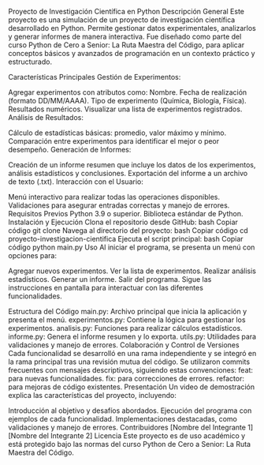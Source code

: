 Proyecto de Investigación Científica en Python
Descripción General
Este proyecto es una simulación de un proyecto de investigación científica desarrollado en Python. Permite gestionar datos experimentales, analizarlos y generar informes de manera interactiva. Fue diseñado como parte del curso Python de Cero a Senior: La Ruta Maestra del Código, para aplicar conceptos básicos y avanzados de programación en un contexto práctico y estructurado.

Características Principales
Gestión de Experimentos:

Agregar experimentos con atributos como:
Nombre.
Fecha de realización (formato DD/MM/AAAA).
Tipo de experimento (Química, Biología, Física).
Resultados numéricos.
Visualizar una lista de experimentos registrados.
Análisis de Resultados:

Cálculo de estadísticas básicas: promedio, valor máximo y mínimo.
Comparación entre experimentos para identificar el mejor o peor desempeño.
Generación de Informes:

Creación de un informe resumen que incluye los datos de los experimentos, análisis estadísticos y conclusiones.
Exportación del informe a un archivo de texto (.txt).
Interacción con el Usuario:

Menú interactivo para realizar todas las operaciones disponibles.
Validaciones para asegurar entradas correctas y manejo de errores.
Requisitos Previos
Python 3.9 o superior.
Biblioteca estándar de Python.
Instalación y Ejecución
Clona el repositorio desde GitHub:
bash
Copiar código
git clone <URL-del-repositorio>
Navega al directorio del proyecto:
bash
Copiar código
cd proyecto-investigacion-cientifica
Ejecuta el script principal:
bash
Copiar código
python main.py
Uso
Al iniciar el programa, se presenta un menú con opciones para:

Agregar nuevos experimentos.
Ver la lista de experimentos.
Realizar análisis estadísticos.
Generar un informe.
Salir del programa.
Sigue las instrucciones en pantalla para interactuar con las diferentes funcionalidades.

Estructura del Código
main.py: Archivo principal que inicia la aplicación y presenta el menú.
experimentos.py: Contiene la lógica para gestionar los experimentos.
analisis.py: Funciones para realizar cálculos estadísticos.
informe.py: Genera el informe resumen y lo exporta.
utils.py: Utilidades para validaciones y manejo de errores.
Colaboración y Control de Versiones
Cada funcionalidad se desarrolló en una rama independiente y se integró en la rama principal tras una revisión mutua del código.
Se utilizaron commits frecuentes con mensajes descriptivos, siguiendo estas convenciones:
feat: para nuevas funcionalidades.
fix: para correcciones de errores.
refactor: para mejoras de código existentes.
Presentación
Un video de demostración explica las características del proyecto, incluyendo:

Introducción al objetivo y desafíos abordados.
Ejecución del programa con ejemplos de cada funcionalidad.
Implementaciones destacadas, como validaciones y manejo de errores.
Contribuidores
[Nombre del Integrante 1]
[Nombre del Integrante 2]
Licencia
Este proyecto es de uso académico y está protegido bajo las normas del curso Python de Cero a Senior: La Ruta Maestra del Código.
